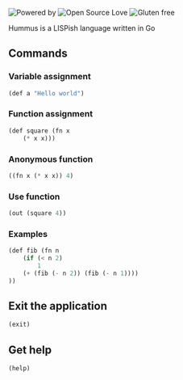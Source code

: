 ![Powered by](https://img.shields.io/badge/Powered%20By-Black%20Magic-orange.svg?longCache=true&style=flat-square) 
![Open Source Love](https://img.shields.io/badge/Open%20source-%E2%9D%A4%EF%B8%8F-brightgreen.svg?style=flat-square) 
![Gluten free](https://img.shields.io/badge/Gluten-Free-blue.svg?longCache=true&style=flat-square)

Hummus is a LISPish language written in Go

## Commands

### Variable assignment
```lisp
(def a "Hello world")
```
### Function assignment
```lisp
(def square (fn x 
	(* x x)))
```
### Anonymous function
```lisp
((fn x (* x x)) 4)
```
### Use function
```lisp
(out (square 4))
```
### Examples
```lisp
(def fib (fn n
	(if (< n 2)
		1 
    (+ (fib (- n 2)) (fib (- n 1))))
))
```

## Exit the application
```lisp
(exit)
```

## Get help
```lisp
(help)
```